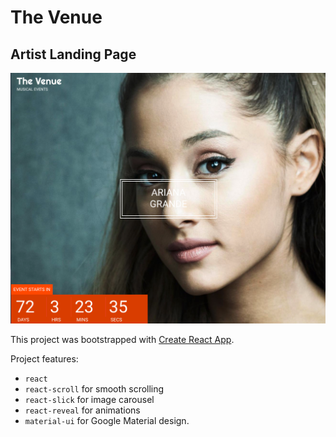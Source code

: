 # The Venue

## Artist Landing Page

![homepage](src/resources/images/home.png)

This project was bootstrapped with [Create React App](https://github.com/facebook/create-react-app).

Project features:

- `react`
- `react-scroll` for smooth scrolling
- `react-slick` for image carousel
- `react-reveal` for animations
- `material-ui` for Google Material design.

